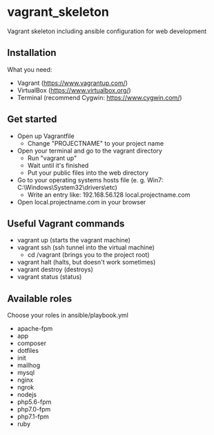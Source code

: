 # vagrant_skeleton

Vagrant skeleton including ansible configuration for web development

## Installation

What you need:
- Vagrant (https://www.vagrantup.com/)
- VirtualBox (https://www.virtualbox.org/)
- Terminal (recommend Cygwin: https://www.cygwin.com/)

## Get started
- Open up Vagrantfile
    - Change "PROJECTNAME" to your project name
- Open your terminal and go to the vagrant directory
	- Run "vagrant up"
    - Wait until it's finished
    - Put your public files into the web directory
- Go to your operating systems hosts file (e. g. Win7: C:\Windows\System32\drivers\etc)
    - Write an entry like: 192.168.56.128 	local.projectname.com
- Open local.projectname.com in your browser

## Useful Vagrant commands
- vagrant up (starts the vagrant machine)
- vagrant ssh (ssh tunnel into the virtual machine)
    - cd /vagrant (brings you to the project root)
- vagrant halt (halts, but doesn't work sometimes)
- vagrant destroy (destroys)
- vagrant status (status)

## Available roles
Choose your roles in ansible/playbook.yml

- apache-fpm
- app
- composer
- dotfiles
- init
- mailhog
- mysql
- nginx
- ngrok
- nodejs
- php5.6-fpm
- php7.0-fpm
- php7.1-fpm
- ruby
